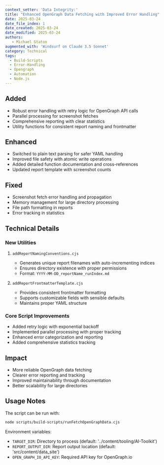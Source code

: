 ```yaml
---
context_setter: 'Data Integrity:'
title: "Enhanced OpenGraph Data Fetching with Improved Error Handling"
date: 2025-03-24
date_file_index: 1
date_created: 2025-03-24
date_modified: 2025-03-24
authors: 
   - Michael Staton
augmented_with: 'Windsurf on Claude 3.5 Sonnet'
category: Technical
tags:
  - Build-Scripts
  - Error-Handling
  - Opengraph
  - Automation
  - Node.js
---
```


## Added
- Robust error handling with retry logic for OpenGraph API calls
- Parallel processing for screenshot fetches
- Comprehensive reporting with clear statistics
- Utility functions for consistent report naming and frontmatter

## Enhanced
- Switched to plain text parsing for safer YAML handling
- Improved file safety with atomic write operations
- Added detailed function documentation and cross-references
- Updated report template with screenshot counts

## Fixed
- Screenshot fetch error handling and propagation
- Memory management for large directory processing
- File path formatting in reports
- Error tracking in statistics

## Technical Details

### New Utilities
1. `addReportNamingConventions.cjs`
   - Generates unique report filenames with auto-incrementing indices
   - Ensures directory existence with proper permissions
   - Format: `YYYY-MM-DD_reportName_runIndex.md`

2. `addReportFrontmatterTemplate.cjs`
   - Provides consistent frontmatter formatting
   - Supports customizable fields with sensible defaults
   - Maintains proper YAML structure

### Core Script Improvements
- Added retry logic with exponential backoff
- Implemented parallel processing with proper tracking
- Enhanced error categorization and reporting
- Added comprehensive statistics tracking

## Impact
- More reliable OpenGraph data fetching
- Clearer error reporting and tracking
- Improved maintainability through documentation
- Better scalability for large directories

## Usage Notes
The script can be run with:
```bash
node scripts/build-scripts/runFetchOpenGraphData.cjs
```

Environment variables:
- `TARGET_DIR`: Directory to process (default: '../content/tooling/AI-Toolkit')
- `REPORT_OUTPUT_DIR`: Report output location (default: 'src/content/data_site')
- `OPEN_GRAPH_IO_API_KEY`: Required API key for OpenGraph.io